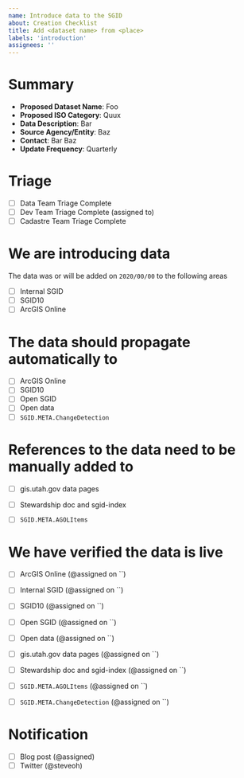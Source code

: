 ```yaml
---
name: Introduce data to the SGID
about: Creation Checklist
title: Add <dataset name> from <place>
labels: 'introduction'
assignees: ''
---
```


<!-- 
Introduce your data, where it comes from, why it is being added etc
-->
# Summary

- **Proposed Dataset Name**: Foo
- **Proposed ISO Category**: Quux
- **Data Description**: Bar
- **Source Agency/Entity**: Baz
- **Contact**: Bar Baz
- **Update Frequency**: Quarterly

<!-- 
When the champion from your team has completed the triage, check [x] the checkbox
-->

# Triage

- [ ] Data Team Triage Complete
- [ ] Dev Team Triage Complete (assigned to)
- [ ] Cadastre Team Triage Complete

# We are introducing data

The data was or will be added on `2020/00/00` to the following areas

<!-- 
add an [x] to the applicable areas you plan to add the data or ~strike~ out thoses that do not apply.
If adding to the internal SGID with the hopes that swapper and forklift will push the item to SGID10 and AGOL
you can strike them out. They are available if for some reason the internal sgid is skipped. 
-->

- [ ] Internal SGID
- [ ] SGID10
- [ ] ArcGIS Online

<!--
Where do we expect the data to show up. Check [x] all the areas 
-->
# The data should propagate automatically to

- [ ] ArcGIS Online
- [ ] SGID10
- [ ] Open SGID
- [ ] Open data
- [ ] `SGID.META.ChangeDetection`

# References to the data need to be manually added to

- [ ] gis.utah.gov data pages
- [ ] Stewardship doc and sgid-index
- [ ] `SGID.META.AGOLItems`


<!--
assign yourself or someone to check that the dataset is live in its area. once verified, add the date of verification `2020/01/01`
-->
# We have verified the data is live 

- [ ] ArcGIS Online (@assigned on ``)
- [ ] Internal SGID (@assigned on ``)
- [ ] SGID10 (@assigned on ``)
- [ ] Open SGID (@assigned on ``)
- [ ] Open data (@assigned on ``)
- [ ] gis.utah.gov data pages (@assigned on ``)
- [ ] Stewardship doc and sgid-index (@assigned on ``)
- [ ] `SGID.META.AGOLItems` (@assigned on ``)
- [ ] `SGID.META.ChangeDetection` (@assigned on ``)


# Notification

- [ ] Blog post (@assigned)
- [ ] Twitter (@steveoh)
